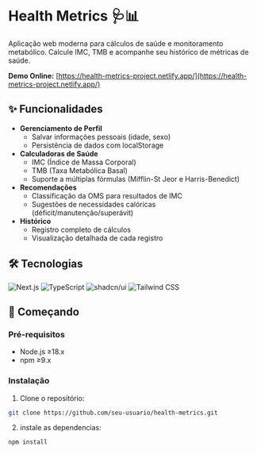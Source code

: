 # Health Metrics 🩺📊

Aplicação web moderna para cálculos de saúde e monitoramento metabólico. Calcule IMC, TMB e acompanhe seu histórico de métricas de saúde.

**Demo Online:** [https://health-metrics-project.netlify.app/](https://health-metrics-project.netlify.app/)

## ✨ Funcionalidades

- **Gerenciamento de Perfil**
  - Salvar informações pessoais (idade, sexo)
  - Persistência de dados com localStorage
- **Calculadoras de Saúde**
  - IMC (Índice de Massa Corporal)
  - TMB (Taxa Metabólica Basal)
  - Suporte a múltiplas fórmulas (Mifflin-St Jeor e Harris-Benedict)
- **Recomendações**
  - Classificação da OMS para resultados de IMC
  - Sugestões de necessidades calóricas (déficit/manutenção/superávit)
- **Histórico**
  - Registro completo de cálculos
  - Visualização detalhada de cada registro


## 🛠 Tecnologias

![Next.js](https://img.shields.io/badge/-Next.js-000000?logo=next.js&logoColor=white)
![TypeScript](https://img.shields.io/badge/-TypeScript-3178C6?logo=typescript&logoColor=white)
![shadcn/ui](https://img.shields.io/badge/-shadcn/ui-000000?logo=react&logoColor=white)
![Tailwind CSS](https://img.shields.io/badge/-Tailwind_CSS-38B2AC?logo=tailwind-css&logoColor=white)

## 🚀 Começando

### Pré-requisitos

- Node.js ≥18.x
- npm ≥9.x

### Instalação

1. Clone o repositório:
```bash
git clone https://github.com/seu-usuario/health-metrics.git
```

2. instale as dependencias:
```bash
npm install
```

